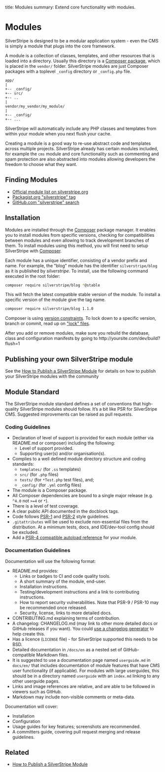 title: Modules
summary: Extend core functionality with modules.

# Modules

SilverStripe is designed to be a modular application system - even the CMS is simply a module that plugs into the core
framework.

A module is a collection of classes, templates, and other resources that is loaded into a directory.
Usually this directory is a [Composer package](https://getcomposer.org/), which is placed in the `vendor/` folder.
SilverStripe modules are just Composer packages with a toplevel `_config` directory or `_config.php` file.

```
app/
|
+-- _config/
+-- src/
+-- ..
|
vendor/my_vendor/my_module/
|
+-- _config/
+-- ...
```

SilverStripe will automatically include any PHP classes and templates from within your module when you next flush your
cache.

Creating a module is a good way to re-use abstract code and templates across multiple projects. SilverStripe already
has certain modules included, for example the `cms` module and core functionality such as commenting and spam protection
are also abstracted into modules allowing developers the freedom to choose what they want.


## Finding Modules

* [Official module list on silverstripe.org](http://addons.silverstripe.org/)
* [Packagist.org "silverstripe" tag](https://packagist.org/search/?tags=silverstripe)
* [GitHub.com "silverstripe" search](https://github.com/search?q=silverstripe)

## Installation

Modules are installed through the [Composer](http://getcomposer.org) package manager. It
enables you to install modules from specific versions, checking for compatibilities between modules and even allowing
to track development branches of them. To install modules using this method, you will first need to setup SilverStripe
with [Composer](../../getting_started/composer).

Each module has a unique identifier, consisting of a vendor prefix and name. For example, the "blog" module has the
identifier `silverstripe/blog` as it is published by *silverstripe*. To install, use the following command executed in
the root folder:

```bash
composer require silverstripe/blog *@stable
```

This will fetch the latest compatible stable version of the module. To install a specific version of the module give the
tag name.

```bash
composer require silverstripe/blog 1.1.0
```

Composer is using [version constraints](https://getcomposer.org/doc/articles/versions.md).
To lock down to a specific version, branch or commit, read up on
["lock" files](http://getcomposer.org/doc/01-basic-usage.md#composer-lock-the-lock-file).

<div class="notice" markdown="1">
After you add or remove modules, make sure you rebuild the database, class and configuration manifests by going to http://yoursite.com/dev/build?flush=1
</div>

## Publishing your own SilverStripe module

See the [How to Publish a SilverStripe Module](how_tos/publish_a_module) for details on how to publish your SilverStripe
modules with the community

## Module Standard

The SilverStripe module standard defines a set of conventions that high-quality SilverStripe modules should follow. It’s a bit like PSR for SilverStripe CMS. Suggested improvements can be raised as pull requests.

### Coding Guidelines

 * Declaration of level of support is provided for each module (either via README.md or composer) including the following:
   * Level of support provided.
   * Supporting user(s) and/or organisation(s).
 * Complies to a well defined module directory structure and coding standards:
   * `templates/` (for `.ss` templates)
   * `src/` (for `.php` files)
   * `tests/` (for `*Test.php` test files), and;
   * `_config/` (for `.yml` config files)
 * The module is a Composer package.
 * All Composer dependencies are bound to a single major release (e.g. `^4.0` not `>=4` or `*`).
 * There is a level of test coverage.
 * A clear public API documented in the docblock tags.
 * Code follows [PSR-1](http://www.php-fig.org/psr/psr-1/) and [PSR-2](http://www.php-fig.org/psr/psr-2/) style guidelines.
 * `.gitattributes` will be used to exclude non-essential files from the distribution. At a minimum tests, docs, and IDE/dev-tool config should be excluded.
 * Add a [PSR-4 compatible autoload reference](https://getcomposer.org/doc/04-schema.md#psr-4) for your module.

### Documentation Guidelines

Documentation will use the following format:

 * README.md provides:
   * Links or badges to CI and code quality tools.
   * A short summary of the module, end-user.
   * Installation instructions.
   * Testing/development instructions and a link to contributing instructions.
   * How to report security vulnerabilities. Note that PSR-9 / PSR-10 may be recommended once released.
   * Security, license, links to more detailed docs.
 * CONTRIBUTING.md explaining terms of contribution.
 * A changelog: CHANGELOG.md (may link to other more detailed docs or GitHub releases if you want). You could [use a changelog generator](https://github.com/skywinder/Github-Changelog-Generator) to help create this.
 * Has a licence (`LICENSE` file) - for SilverStripe supported this needs to be BSD.
 * Detailed documentation in `/docs/en` as a nested set of GitHub-compatible Markdown files.
 * It is suggested to use a documentation page named `userguide.md` in `docs/en/` that includes documentation of module features that have CMS user functionality (if applicable). For modules with large userguides, this should be in a directory named `userguide` with an `index.md` linking to any other userguide pages.
 * Links and image references are relative, and are able to be followed in viewers such as GitHub.
 * Markdown may include non-visible comments or meta-data.

Documentation will cover:

 * Installation
 * Configuration
 * Usage guides for key features; screenshots are recommended.
 * A committers guide, covering pull request merging and release guidelines.

## Related

* [How to Publish a SilverStripe Module](how_tos/publish_a_module)

